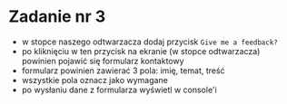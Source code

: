 # Zadanie nr 3

- w stopce naszego odtwarzacza dodaj przycisk `Give me a feedback?`
- po kliknięciu w ten przycisk na ekranie (w stopce odtwarzacza) powinien pojawić się formularz kontaktowy
- formularz powinien zawierać 3 pola: imię, temat, treść
- wszystkie pola oznacz jako wymagane
- po wysłaniu dane z formularza wyświetl w console'i
